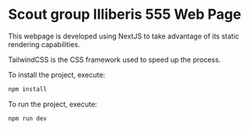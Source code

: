 # Scout group Illiberis 555 Web Page

This webpage is developed using NextJS to take advantage of its static rendering capabilities.

TailwindCSS is the CSS framework used to speed up the process.

To install the project, execute:

```bash
npm install
```

To run the project, execute:

```bash
npm run dev
```